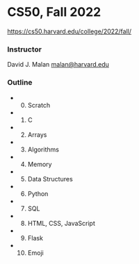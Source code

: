 # CS50, Fall 2022

https://cs50.harvard.edu/college/2022/fall/

### Instructor
David J. Malan
malan@harvard.edu

### Outline
* 00. Scratch
* 01. C
* 02. Arrays
* 03. Algorithms
* 04. Memory
* 05. Data Structures
* 06. Python
* 07. SQL
* 08. HTML, CSS, JavaScript
* 09. Flask
* 10. Emoji

<br><br>
